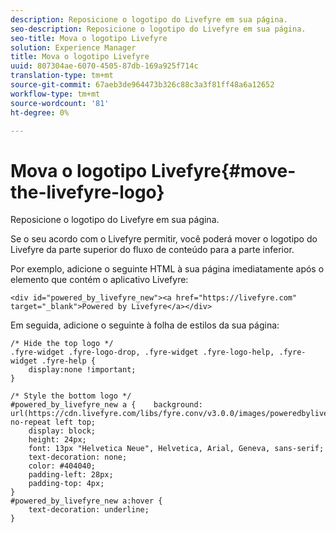 ```yaml
---
description: Reposicione o logotipo do Livefyre em sua página.
seo-description: Reposicione o logotipo do Livefyre em sua página.
seo-title: Mova o logotipo Livefyre
solution: Experience Manager
title: Mova o logotipo Livefyre
uuid: 807304ae-6070-4505-87db-169a925f714c
translation-type: tm+mt
source-git-commit: 67aeb3de964473b326c88c3a3f81ff48a6a12652
workflow-type: tm+mt
source-wordcount: '81'
ht-degree: 0%

---
```



# Mova o logotipo Livefyre{#move-the-livefyre-logo}

Reposicione o logotipo do Livefyre em sua página.

Se o seu acordo com o Livefyre permitir, você poderá mover o logotipo do Livefyre da parte superior do fluxo de conteúdo para a parte inferior.

Por exemplo, adicione o seguinte HTML à sua página imediatamente após o elemento que contém o aplicativo Livefyre:

```
<div id="powered_by_livefyre_new"><a href="https://livefyre.com" target="_blank">Powered by Livefyre</a></div>
```

Em seguida, adicione o seguinte à folha de estilos da sua página:

```
/* Hide the top logo */ 
.fyre-widget .fyre-logo-drop, .fyre-widget .fyre-logo-help, .fyre-widget .fyre-help { 
    display:none !important; 
} 
  
/* Style the bottom logo */ 
#powered_by_livefyre_new a {    background: url(https://cdn.livefyre.com/libs/fyre.conv/v3.0.0/images/poweredbylivefyre.png) no-repeat left top; 
    display: block; 
    height: 24px; 
    font: 13px "Helvetica Neue", Helvetica, Arial, Geneva, sans-serif; 
    text-decoration: none; 
    color: #404040; 
    padding-left: 28px; 
    padding-top: 4px; 
} 
#powered_by_livefyre_new a:hover { 
    text-decoration: underline; 
}
```

